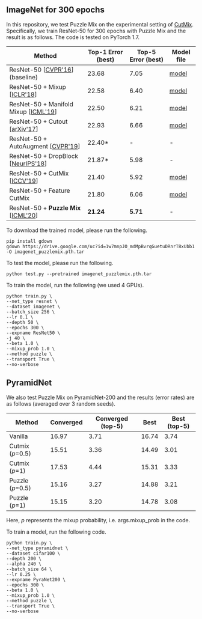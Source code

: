 ## ImageNet for 300 epochs

In this repository, we test Puzzle Mix on the experimental setting of [CutMix](https://github.com/clovaai/CutMix-PyTorch). 
Specifically, we train ResNet-50 for 300 epochs with Puzzle Mix and the result is as follows. The code is tested on PyTorch 1.7.

 Method | Top-1 Error (best) | Top-5 Error (best) | Model file
 -- | -- | -- | --
 ResNet-50 [[CVPR'16](https://arxiv.org/abs/1512.03385)] (baseline) | 23.68 | 7.05 | [model](https://www.dropbox.com/sh/phwbbrtadrclpnx/AAA9QUW9G_xvBdI-mDiIzP_Ha?dl=0)
 ResNet-50 + Mixup [[ICLR'18](https://arxiv.org/abs/1710.09412)] | 22.58 | 6.40 | [model](https://www.dropbox.com/sh/g64c8bda61n12if/AACyaTZnku_Sgibc9UvOSblNa?dl=0)
 ResNet-50 + Manifold Mixup [[ICML'19](https://arxiv.org/abs/1806.05236)] | 22.50 | 6.21 | [model](https://www.dropbox.com/sh/bjardjje11pti0g/AABFGW0gNrNE8o8TqUf4-SYSa?dl=0)
 ResNet-50 + Cutout [[arXiv'17](https://arxiv.org/abs/1708.04552)] | 22.93 | 6.66 | [model](https://www.dropbox.com/sh/ln8zk2z7zt2h1en/AAA7z8xTBlzz7Ofbd5L7oTnTa?dl=0)
 ResNet-50 + AutoAugment [[CVPR'19](https://arxiv.org/abs/1805.09501)] | 22.40* | - | -
 ResNet-50 + DropBlock [[NeurIPS'18](https://arxiv.org/abs/1810.12890)] | 21.87* | 5.98 | -
 ResNet-50 + CutMix [[ICCV'19](https://arxiv.org/abs/1905.04899)] | 21.40 | 5.92 | [model](https://www.dropbox.com/sh/w8dvfgdc3eirivf/AABnGcTO9wao9xVGWwqsXRala?dl=0)
 ResNet-50 + Feature CutMix | 21.80 | 6.06 | [model](https://www.dropbox.com/sh/zj1wptsg0hwqf0k/AABRNzvjFmIS7_vOEQkqb6T4a?dl=0)
 ResNet-50 + **Puzzle Mix** [[ICML'20](https://arxiv.org/abs/2009.06962)] | **21.24** | **5.71** | -

To download the trained model, please run the following.
```
pip install gdown
gdown https://drive.google.com/uc?id=1w7mnpJO_mdMpBvrqGuetuDRnrT8xUbb1 -O imagenet_puzzlemix.pth.tar
```

To test the model, please run the following.
```
python test.py --pretrained imagenet_puzzlemix.pth.tar
```

To train the model, run the following (we used 4 GPUs). 
```
python train.py \
--net_type resnet \
--dataset imagenet \
--batch_size 256 \
--lr 0.1 \
--depth 50 \
--epochs 300 \
--expname ResNet50 \
-j 40 \
--beta 1.0 \
--mixup_prob 1.0 \
--method puzzle \
--transport True \
--no-verbose
```

## PyramidNet
We also test Puzzle Mix on PyramidNet-200 and the results (error rates) are as follows (averaged over 3 random seeds).

Method | Converged |	Converged (top-5) |	Best |	Best (top-5)
 -- | -- | -- | -- | --
Vanilla	| 16.97	| 3.71	| 16.74 |	3.74
Cutmix (*p*=0.5)	| 15.51 |	3.36	| 14.49 |	3.01
Cutmix (*p*=1) |	17.53 |	4.44	| 15.31 |	3.33
Puzzle (*p*=0.5) |	15.16 |	3.27 |	14.88 |	3.21
Puzzle (*p*=1) |	15.15 |	3.20 |	14.78 |	3.08

Here, *p* represents the mixup probability, i.e. args.mixup_prob in the code.

To train a model, run the following code.
```
python train.py \
--net_type pyramidnet \
--dataset cifar100 \
--depth 200 \
--alpha 240 \
--batch_size 64 \
--lr 0.25 \
--expname PyraNet200 \
--epochs 300 \
--beta 1.0 \
--mixup_prob 1.0 \
--method puzzle \
--transport True \
--no-verbose
```
